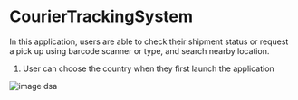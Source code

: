 # CourierTrackingSystem

In this application, users are able to check their shipment status or request a pick up using barcode scanner or type, and search nearby location.

1. User can choose the country when they first launch the application

![image](https://drive.google.com/file/d/1edtV4S6Xpj5PD-Y3PEDdAmk0vNEYJyVV)
dsa
